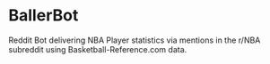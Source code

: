 # BallerBot
Reddit Bot delivering NBA Player statistics via mentions in the r/NBA subreddit using Basketball-Reference.com data.
